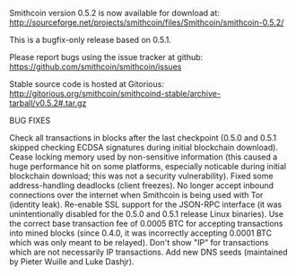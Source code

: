 Smithcoin version 0.5.2 is now available for download at:
http://sourceforge.net/projects/smithcoin/files/Smithcoin/smithcoin-0.5.2/

This is a bugfix-only release based on 0.5.1.

Please report bugs using the issue tracker at github:
https://github.com/smithcoin/smithcoin/issues

Stable source code is hosted at Gitorious:
http://gitorious.org/smithcoin/smithcoind-stable/archive-tarball/v0.5.2#.tar.gz

BUG FIXES

Check all transactions in blocks after the last checkpoint (0.5.0 and 0.5.1 skipped checking ECDSA signatures during initial blockchain download).
Cease locking memory used by non-sensitive information (this caused a huge performance hit on some platforms, especially noticable during initial blockchain download; this was
not a security vulnerability).
Fixed some address-handling deadlocks (client freezes).
No longer accept inbound connections over the internet when Smithcoin is being used with Tor (identity leak).
Re-enable SSL support for the JSON-RPC interface (it was unintentionally disabled for the 0.5.0 and 0.5.1 release Linux binaries).
Use the correct base transaction fee of 0.0005 BTC for accepting transactions into mined blocks (since 0.4.0, it was incorrectly accepting 0.0001 BTC which was only meant to be relayed).
Don't show "IP" for transactions which are not necessarily IP transactions.
Add new DNS seeds (maintained by Pieter Wuille and Luke Dashjr).
